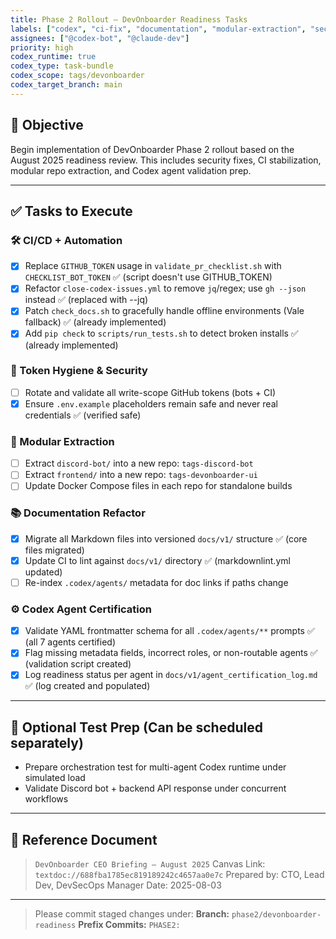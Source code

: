 ```yaml
---
title: Phase 2 Rollout – DevOnboarder Readiness Tasks
labels: ["codex", "ci-fix", "documentation", "modular-extraction", "security"]
assignees: ["@codex-bot", "@claude-dev"]
priority: high
codex_runtime: true
codex_type: task-bundle
codex_scope: tags/devonboarder
codex_target_branch: main
---
```


## 🎯 Objective

Begin implementation of DevOnboarder Phase 2 rollout based on the August 2025 readiness review. This includes security fixes, CI stabilization, modular repo extraction, and Codex agent validation prep.

---

## ✅ Tasks to Execute

### 🛠 CI/CD + Automation

- [x] Replace `GITHUB_TOKEN` usage in `validate_pr_checklist.sh` with `CHECKLIST_BOT_TOKEN` ✅ (script doesn't use GITHUB_TOKEN)
- [x] Refactor `close-codex-issues.yml` to remove `jq`/regex; use `gh --json` instead ✅ (replaced with --jq)
- [x] Patch `check_docs.sh` to gracefully handle offline environments (Vale fallback) ✅ (already implemented)
- [x] Add `pip check` to `scripts/run_tests.sh` to detect broken installs ✅ (already implemented)

### 🔐 Token Hygiene & Security

- [ ] Rotate and validate all write-scope GitHub tokens (bots + CI)
- [x] Ensure `.env.example` placeholders remain safe and never real credentials ✅ (verified safe)

### 🧱 Modular Extraction

- [ ] Extract `discord-bot/` into a new repo: `tags-discord-bot`
- [ ] Extract `frontend/` into a new repo: `tags-devonboarder-ui`
- [ ] Update Docker Compose files in each repo for standalone builds

### 📚 Documentation Refactor

- [x] Migrate all Markdown files into versioned `docs/v1/` structure ✅ (core files migrated)
- [x] Update CI to lint against `docs/v1/` directory ✅ (markdownlint.yml updated)
- [ ] Re-index `.codex/agents/` metadata for doc links if paths change

### ⚙️ Codex Agent Certification

- [x] Validate YAML frontmatter schema for all `.codex/agents/**` prompts ✅ (all 7 agents certified)
- [x] Flag missing metadata fields, incorrect roles, or non-routable agents ✅ (validation script created)
- [x] Log readiness status per agent in `docs/v1/agent_certification_log.md` ✅ (log created and populated)

---

## 🧪 Optional Test Prep (Can be scheduled separately)

- Prepare orchestration test for multi-agent Codex runtime under simulated load
- Validate Discord bot + backend API response under concurrent workflows

---

## 🧾 Reference Document

> `DevOnboarder CEO Briefing – August 2025`
> Canvas Link: `textdoc://688fba1785ec819189242c4657aa0e7c`
> Prepared by: CTO, Lead Dev, DevSecOps Manager
> Date: 2025-08-03

---

> Please commit staged changes under:
> **Branch:** `phase2/devonboarder-readiness`
> **Prefix Commits:** `PHASE2:`
